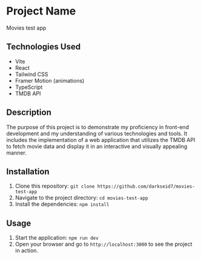# Project Name

Movies test app

## Technologies Used

- Vite
- React
- Tailwind CSS
- Framer Motion (animations)
- TypeScript
- TMDB API

## Description

The purpose of this project is to demonstrate my proficiency in front-end development and my understanding of various technologies and tools. It includes the implementation of a web application that utilizes the TMDB API to fetch movie data and display it in an interactive and visually appealing manner.

## Installation

1. Clone this repository: `git clone https://github.com/darkseid7/movies-test-app`
2. Navigate to the project directory: `cd movies-test-app`
3. Install the dependencies: `npm install`

## Usage

1. Start the application: `npm run dev`
2. Open your browser and go to `http://localhost:3000` to see the project in action.
